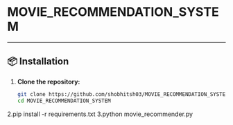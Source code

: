 # MOVIE_RECOMMENDATION_SYSTEM
---

## 📦 Installation

1. **Clone the repository:**
   ```bash
   git clone https://github.com/shobhitsh03/MOVIE_RECOMMENDATION_SYSTEM.git
   cd MOVIE_RECOMMENDATION_SYSTEM

2.pip install -r requirements.txt
3.python movie_recommender.py
